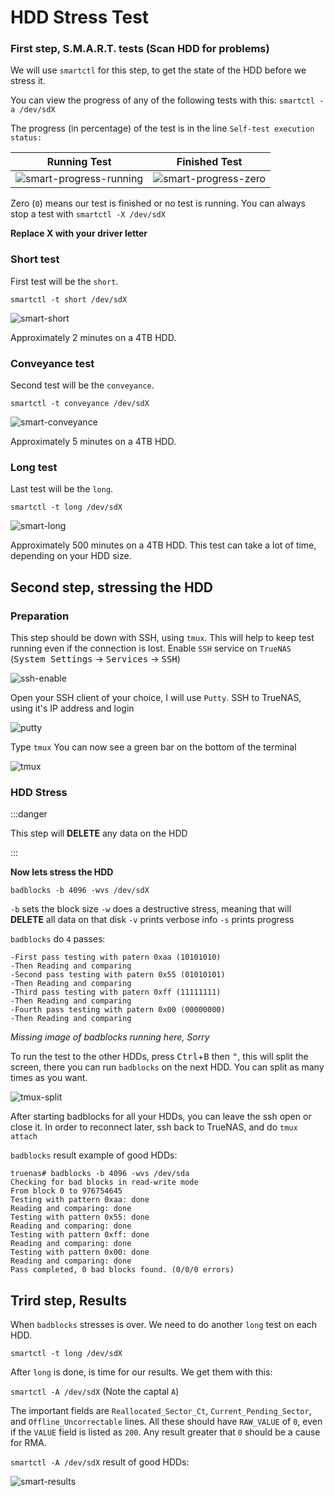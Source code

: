 # HDD Stress Test

### First step, S.M.A.R.T. tests (Scan HDD for problems)
We will use `smartctl` for this step, to get the state of the HDD before we stress it.

You can view the progress of any of the following tests with this:
`smartctl -a /dev/sdX`

The progress (in percentage) of the test is in the line `Self-test execution status:`

|                                  Running Test                                   |                                         Finished Test                                          |
| :-----------------------------------------------------------------------------: | :--------------------------------------------------------------------------------------------: |
| ![smart-progress-running](img/smart-progress-running.jpg) | ![smart-progress-zero](img/smart-progress-zero.jpg) |

Zero (`0`) means our test is finished or no test is running.
You can always stop a test with `smartctl -X /dev/sdX`

**Replace X with your driver letter**

### Short test
First test will be the `short`.

`smartctl -t short /dev/sdX`

![smart-short](img/smart-short.jpg)

Approximately 2 minutes on a 4TB HDD.

### Conveyance test
Second test will be the `conveyance`.

`smartctl -t conveyance /dev/sdX`

![smart-conveyance](img/smart-conveyance.jpg)

Approximately 5 minutes on a 4TB HDD.

### Long test

Last test will be the `long`.

`smartctl -t long /dev/sdX`

![smart-long](img/smart-long.jpg)

Approximately 500 minutes on a 4TB HDD.
This test can take a lot of time, depending on your HDD size.

## Second step, stressing the HDD
### Preparation
This step should be down with SSH, using `tmux`. This will help to keep test running even if the connection is lost.
Enable `SSH` service on `TrueNAS` (<kbd>System Settings</kbd> -> <kbd>Services</kbd> -> <kbd>SSH</kbd>)

![ssh-enable](img/ssh-enable.jpg)

Open your SSH client of your choice, I will use `Putty`.
SSH to TrueNAS, using it's IP address and login

![putty](img/putty.jpg)

Type `tmux` You can now see a green bar on the bottom of the terminal

![tmux](img/tmux.jpg)

### HDD Stress

:::danger

This step will **DELETE** any data on the HDD

:::

**Now lets stress the HDD**

`badblocks -b 4096 -wvs /dev/sdX`

`-b` sets the block size
`-w` does a destructive stress, meaning that will **DELETE** all data on that disk
`-v` prints verbose info
`-s` prints progress

`badblocks` do `4` passes:

```shell
-First pass testing with patern 0xaa (10101010)
-Then Reading and comparing
-Second pass testing with patern 0x55 (01010101)
-Then Reading and comparing
-Third pass testing with patern 0xff (11111111)
-Then Reading and comparing
-Fourth pass testing with patern 0x00 (00000000)
-Then Reading and comparing
```

<!-- ![badblocks-running](img/badblocks-running.jpg) -->
*Missing image of badblocks running here, Sorry*

To run the test to the other HDDs, press <kbd>Ctrl</kbd>+<kbd>B</kbd> then <kbd>"</kbd>, this will split the screen, there you can run `badblocks` on the next HDD. You can split as many times as you want.

![tmux-split](img/tmux-split.jpg)

After starting badblocks for all your HDDs, you can leave the ssh open or close it. In order to reconnect later, ssh back to TrueNAS, and do `tmux attach`

`badblocks` result example of good HDDs:

```
truenas# badblocks -b 4096 -wvs /dev/sda
Checking for bad blocks in read-write mode
From block 0 to 976754645
Testing with pattern 0xaa: done
Reading and comparing: done
Testing with pattern 0x55: done
Reading and comparing: done
Testing with pattern 0xff: done
Reading and comparing: done
Testing with pattern 0x00: done
Reading and comparing: done
Pass completed, 0 bad blocks found. (0/0/0 errors)
```

## Trird step, Results

When `badblocks` stresses is over. We need to do another `long` test on each HDD.

`smartctl -t long /dev/sdX`

After `long` is done, is time for our results.
We get them with this:

`smartctl -A /dev/sdX` (Note the captal `A`)

The important fields are `Reallocated_Sector_Ct`, `Current_Pending_Sector`, and `Offline_Uncorrectable` lines. All these should have `RAW_VALUE` of `0`, even if the `VALUE` field is listed as `200`. Any result greater that `0` should be a cause for RMA.

`smartctl -A /dev/sdX` result of good HDDs:

![smart-results](img/smart-results.jpg)
